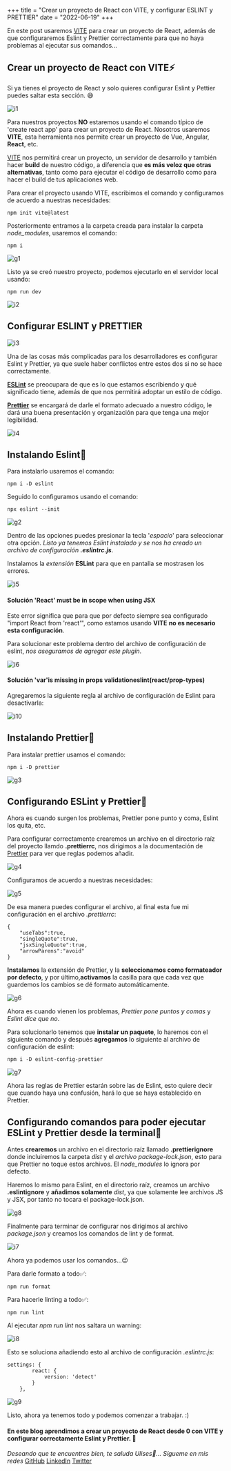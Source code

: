 +++
title = "Crear un proyecto de React con VITE, y configurar ESLINT y PRETTIER"
date = "2022-06-19"
+++

En este post usaremos [VITE](https://vitejs.dev/) para crear un proyecto de React, además de que configuraremos Eslint y Prettier correctamente para que no haya problemas al ejecutar sus comandos...

<!--more-->

## Crear un proyecto de React con VITE⚡

Si ya tienes el proyecto de React y solo quieres configurar Eslint y Pettier puedes saltar esta sección. 😅

![i1](https://user-images.githubusercontent.com/99143567/174501048-c997321f-7665-4e10-93bb-e1c3877225d9.png)

Para nuestros proyectos **NO** estaremos usando el comando típico de 'create react app' para crear un proyecto de React. Nosotros usaremos **VITE**, esta herramienta nos permite crear un proyecto de Vue, Angular, **React**, etc.  

[VITE](https://vitejs.dev/) nos permitirá crear un proyecto, un servidor de desarrollo y también hacer **build** de nuestro código, a diferencia que **es más veloz que otras alternativas**, tanto como para ejecutar el código de desarrollo como para hacer el build de tus aplicaciones web.

Para crear el proyecto usando VITE, escribimos el comando y configuramos de acuerdo a nuestras necesidades:

```
npm init vite@latest
````

Posteriormente entramos a la carpeta creada para instalar la carpeta *node_modules*, usaremos el comando:

```
npm i
````

![g1](https://user-images.githubusercontent.com/99143567/174501056-43104906-1980-4042-9e4d-b10e2a8aee00.gif)

Listo ya se creó nuestro proyecto, podemos ejecutarlo en el servidor local usando:

```
npm run dev
````

![i2](https://user-images.githubusercontent.com/99143567/174501072-1b652621-50c0-4b17-9e60-0b5b68282bbd.JPG)

## Configurar ESLINT y PRETTIER

![i3](https://user-images.githubusercontent.com/99143567/174501076-7f373c7a-1313-415b-abc0-a2582aa4528d.png)

Una de las cosas más complicadas para los desarrolladores es configurar Eslint y Prettier, ya que suele haber conflictos entre estos dos si no se hace correctamente.

**[ESLint](https://eslint.org/docs/user-guide/getting-started)** se preocupara de que es lo que estamos escribiendo y qué significado tiene, además de que nos permitirá adoptar un estilo de código.

**[Prettier](https://prettier.io/docs/en/options.html)** se encargará de darle el formato adecuado a nuestro código, le dará una buena presentación y organización para que tenga una mejor legibilidad.

![i4](https://user-images.githubusercontent.com/99143567/174501090-db10d6b1-c6f5-4727-9f2c-38aa33d24f13.png)

## Instalando Eslint🔵

Para instalarlo usaremos el comando: 

```
npm i -D eslint
````

Seguido lo configuramos usando el comando: 

```
npx eslint --init
````

![g2](https://user-images.githubusercontent.com/99143567/174501101-1f02783b-5206-4c22-97df-774e9026b2bf.gif)

Dentro de las opciones puedes presionar la tecla '*espacio*' para seleccionar otra opción. *Listo ya tenemos Eslint instalado y se nos ha creado un archivo de configuración **.eslintrc.js***.

Instalamos la *extensión* **ESLint** para que en pantalla se mostrasen los errores.

![i5](https://user-images.githubusercontent.com/99143567/174501107-345ef1c5-2d8a-4d64-b8a3-1df48e9843df.JPG)

#### Solución 'React' must be in scope when using JSX

Este error significa que para que por defecto siempre sea configurado "import React from 'react'", como estamos usando **VITE** **no es necesario esta configuración**.

Para solucionar este problema dentro del archivo de configuración de eslint, *nos aseguramos de agregar este plugin*.

![i6](https://user-images.githubusercontent.com/99143567/174501115-967f3ba7-9f6c-4667-8c7d-5005be4f66a9.JPG)

#### Solución 'var'is missing in props validationeslint(react/prop-types)

Agregaremos la siguiente regla al archivo de configuración de Eslint para desactivarla:

![i10](https://user-images.githubusercontent.com/99143567/174513099-93541abe-6dbc-4f9e-921b-ea1a52b4e6c7.JPG)

## Instalando Prettier🔵

Para instalar prettier usamos el comando:

```
npm i -D prettier
```

![g3](https://user-images.githubusercontent.com/99143567/174501124-da6846c0-425f-446d-a6f8-10d616c7f751.gif)

## Configurando ESLint y Prettier🔵

Ahora es cuando surgen los problemas, Prettier pone punto y coma, Eslint los quita, etc.

Para configurar correctamente crearemos un archivo en el directorio raíz del proyecto llamdo **.prettierrc**, nos dirigimos a la documentación de [Prettier](https://prettier.io/docs/en/options.html) para ver que reglas podemos añadir.

![g4](https://user-images.githubusercontent.com/99143567/174501131-0544b484-eec9-4c22-904f-cdc5adcbdd4f.gif)

Configuramos de acuerdo a nuestras necesidades:

![g5](https://user-images.githubusercontent.com/99143567/174501133-3a2f5887-6746-4dac-8663-7c20bce20686.gif)

De esa manera puedes configurar el archivo, al final esta fue mi configuración en el archivo *.prettierrc*:

```
{
    "useTabs":true,
    "singleQuote":true,
    "jsxSingleQuote":true,
    "arrowParens":"avoid"
}
````

**Instalamos** la extensión de Prettier, y la **seleccionamos como formateador por defecto**, y por último,**activamos** la casilla para que cada vez que guardemos los cambios se dé formato automáticamente.

![g6](https://user-images.githubusercontent.com/99143567/174501139-74622a7d-7139-4c7a-b4e0-d40c6660a060.gif)

Ahora es cuando vienen los problemas, *Prettier pone puntos y comas* y *Eslint dice que no*.

Para solucionarlo tenemos que **instalar un paquete**, lo haremos con el siguiente comando y después **agregamos** lo siguiente al archivo de configuración de eslint:

```
npm i -D eslint-config-prettier
````

![g7](https://user-images.githubusercontent.com/99143567/174510247-e12e0908-2072-4260-a5f6-5f42202706e6.gif)

Ahora las reglas de Prettier estarán sobre las de Eslint, esto quiere decir que cuando haya una confusión, hará lo que se haya establecido en Prettier.

## Configurando comandos para poder ejecutar ESLint y Prettier desde la terminal🔵

Antes **crearemos** un archivo en el directorio raíz llamado **.prettierignore** donde incluiremos la carpeta *dist* y el *archivo package-lock.json*, esto para que Prettier no toque estos archivos. El *node_modules* lo ignora por defecto.

Haremos lo mismo para Eslint, en el directorio raíz, creamos un archivo **.eslintignore** y **añadimos solamente** *dist*, ya que solamente lee archivos JS y JSX, por tanto no tocara el package-lock.json.

![g8](https://user-images.githubusercontent.com/99143567/174501150-8bb818b7-f4ea-409a-be3a-fb49525d2789.gif)

Finalmente para terminar de configurar nos dirigimos al archivo *package.json* y creamos los comandos de lint y de format.

![i7](https://user-images.githubusercontent.com/99143567/174501152-30d36c10-d826-43d0-bda8-01709de66369.JPG)

Ahora ya podemos usar los comandos...😉

Para darle formato a todo✅:

```
npm run format
````

Para hacerle linting a todo✅:

```
npm run lint
````

Al ejecutar *npm run lint* nos saltara un warning:

![i8](https://user-images.githubusercontent.com/99143567/174501162-03abdc80-68de-4cbc-b1a8-a29d0e4f783d.JPG)

Esto se soluciona añadiendo esto al archivo de configuración *.eslintrc.js*:

```
settings: {
        react: {
            version: 'detect'
        }
    },
````

![g9](https://user-images.githubusercontent.com/99143567/174501171-89de1af3-b545-4720-9e7d-c4a60e792239.gif)

Listo, ahora ya tenemos todo y podemos comenzar a trabajar. :)
#### En este blog aprendimos a crear un proyecto de React desde 0 con VITE y configurar correctamente Eslint y Prettier. 🚀

*Deseando que te encuentres bien, te saluda Ulises🤵...*
*Sígueme en mis redes*
[GitHub](https://github.com/UlisesOrnelasR)
[LinkedIn](https://www.linkedin.com/in/ulises-ornelas/)
[Twitter](https://twitter.com/UlisesOrnelass)
